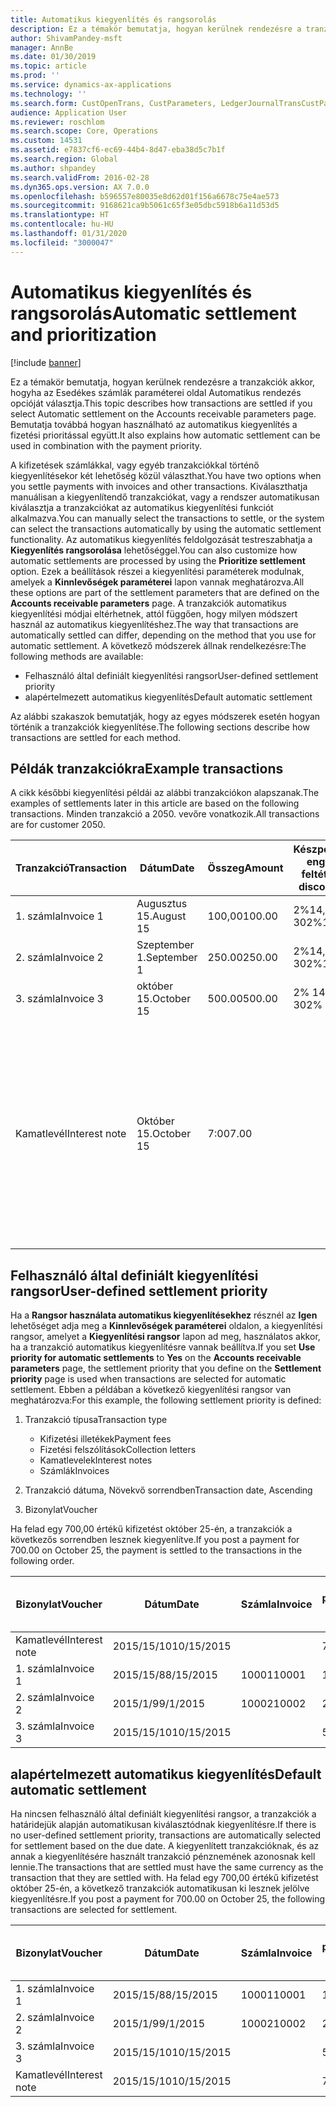 ```yaml
---
title: Automatikus kiegyenlítés és rangsorolás
description: Ez a témakör bemutatja, hogyan kerülnek rendezésre a tranzakciók akkor, hogyha az Esedékes számlák paraméterei oldal Automatikus rendezés opcióját választja. Bemutatja továbbá hogyan használható az automatikus kiegyenlítés a fizetési prioritással együtt.
author: ShivamPandey-msft
manager: AnnBe
ms.date: 01/30/2019
ms.topic: article
ms.prod: ''
ms.service: dynamics-ax-applications
ms.technology: ''
ms.search.form: CustOpenTrans, CustParameters, LedgerJournalTransCustPaym
audience: Application User
ms.reviewer: roschlom
ms.search.scope: Core, Operations
ms.custom: 14531
ms.assetid: e7837cf6-ec69-44b4-8d47-eba38d5c7b1f
ms.search.region: Global
ms.author: shpandey
ms.search.validFrom: 2016-02-28
ms.dyn365.ops.version: AX 7.0.0
ms.openlocfilehash: b596557e80035e8d62d01f156a6678c75e4ae573
ms.sourcegitcommit: 9168621ca9b5061c65f3e05dbc5918b6a11d53d5
ms.translationtype: HT
ms.contentlocale: hu-HU
ms.lasthandoff: 01/31/2020
ms.locfileid: "3000047"
---
```

# <a name="automatic-settlement-and-prioritization"></a><span data-ttu-id="ea7c1-104">Automatikus kiegyenlítés és rangsorolás</span><span class="sxs-lookup"><span data-stu-id="ea7c1-104">Automatic settlement and prioritization</span></span>

[!include [banner](../includes/banner.md)]

<span data-ttu-id="ea7c1-105">Ez a témakör bemutatja, hogyan kerülnek rendezésre a tranzakciók akkor, hogyha az Esedékes számlák paraméterei oldal Automatikus rendezés opcióját választja.</span><span class="sxs-lookup"><span data-stu-id="ea7c1-105">This topic describes how transactions are settled if you select Automatic settlement on the Accounts receivable parameters page.</span></span> <span data-ttu-id="ea7c1-106">Bemutatja továbbá hogyan használható az automatikus kiegyenlítés a fizetési prioritással együtt.</span><span class="sxs-lookup"><span data-stu-id="ea7c1-106">It also explains how automatic settlement can be used in combination with the payment priority.</span></span>

<span data-ttu-id="ea7c1-107">A kifizetések számlákkal, vagy egyéb tranzakciókkal történő kiegyenlítésekor két lehetőség közül választhat.</span><span class="sxs-lookup"><span data-stu-id="ea7c1-107">You have two options when you settle payments with invoices and other transactions.</span></span> <span data-ttu-id="ea7c1-108">Kiválaszthatja manuálisan a kiegyenlítendő tranzakciókat, vagy a rendszer automatikusan kiválasztja a tranzakciókat az automatikus kiegyenlítési funkciót alkalmazva.</span><span class="sxs-lookup"><span data-stu-id="ea7c1-108">You can manually select the transactions to settle, or the system can select the transactions automatically by using the automatic settlement functionality.</span></span> <span data-ttu-id="ea7c1-109">Az automatikus kiegyenlítés feldolgozását testreszabhatja a **Kiegyenlítés rangsorolása** lehetőséggel.</span><span class="sxs-lookup"><span data-stu-id="ea7c1-109">You can also customize how automatic settlements are processed by using the **Prioritize settlement** option.</span></span> <span data-ttu-id="ea7c1-110">Ezek a beállítások részei a kiegyenlítési paraméterek modulnak, amelyek a **Kinnlevőségek paraméterei** lapon vannak meghatározva.</span><span class="sxs-lookup"><span data-stu-id="ea7c1-110">All these options are part of the settlement parameters that are defined on the **Accounts receivable parameters** page.</span></span> <span data-ttu-id="ea7c1-111">A tranzakciók automatikus kiegyenlítési módjai eltérhetnek, attól függően, hogy milyen módszert használ az automatikus kiegyenlítéshez.</span><span class="sxs-lookup"><span data-stu-id="ea7c1-111">The way that transactions are automatically settled can differ, depending on the method that you use for automatic settlement.</span></span> <span data-ttu-id="ea7c1-112">A következő módszerek állnak rendelkezésre:</span><span class="sxs-lookup"><span data-stu-id="ea7c1-112">The following methods are available:</span></span>

-   <span data-ttu-id="ea7c1-113">Felhasználó által definiált kiegyenlítési rangsor</span><span class="sxs-lookup"><span data-stu-id="ea7c1-113">User-defined settlement priority</span></span>
-   <span data-ttu-id="ea7c1-114">alapértelmezett automatikus kiegyenlítés</span><span class="sxs-lookup"><span data-stu-id="ea7c1-114">Default automatic settlement</span></span>

<span data-ttu-id="ea7c1-115">Az alábbi szakaszok bemutatják, hogy az egyes módszerek esetén hogyan történik a tranzakciók kiegyenlítése.</span><span class="sxs-lookup"><span data-stu-id="ea7c1-115">The following sections describe how transactions are settled for each method.</span></span>

## <a name="example-transactions"></a><span data-ttu-id="ea7c1-116">Példák tranzakciókra</span><span class="sxs-lookup"><span data-stu-id="ea7c1-116">Example transactions</span></span>
<span data-ttu-id="ea7c1-117">A cikk későbbi kiegyenlítési példái az alábbi tranzakciókon alapszanak.</span><span class="sxs-lookup"><span data-stu-id="ea7c1-117">The examples of settlements later in this article are based on the following transactions.</span></span> <span data-ttu-id="ea7c1-118">Minden tranzakció a 2050. vevőre vonatkozik.</span><span class="sxs-lookup"><span data-stu-id="ea7c1-118">All transactions are for customer 2050.</span></span>

| <span data-ttu-id="ea7c1-119">Tranzakció</span><span class="sxs-lookup"><span data-stu-id="ea7c1-119">Transaction</span></span>   | <span data-ttu-id="ea7c1-120">Dátum</span><span class="sxs-lookup"><span data-stu-id="ea7c1-120">Date</span></span>        | <span data-ttu-id="ea7c1-121">Összeg</span><span class="sxs-lookup"><span data-stu-id="ea7c1-121">Amount</span></span> | <span data-ttu-id="ea7c1-122">Készpénzfizetési engedmény feltételei</span><span class="sxs-lookup"><span data-stu-id="ea7c1-122">Cash discount terms</span></span> | <span data-ttu-id="ea7c1-123">Készpénzfizetési engedmény dátuma</span><span class="sxs-lookup"><span data-stu-id="ea7c1-123">Cash discount date</span></span> | <span data-ttu-id="ea7c1-124">Megjegyzések</span><span class="sxs-lookup"><span data-stu-id="ea7c1-124">Comments</span></span>                                                                                                                                                                                      |
|---------------|-------------|--------|---------------------|--------------------|-----------------------------------------------------------------------------------------------------------------------------------------------------------------------------------------------|
| <span data-ttu-id="ea7c1-125">1. számla</span><span class="sxs-lookup"><span data-stu-id="ea7c1-125">Invoice 1</span></span>     | <span data-ttu-id="ea7c1-126">Augusztus 15.</span><span class="sxs-lookup"><span data-stu-id="ea7c1-126">August 15</span></span>   | <span data-ttu-id="ea7c1-127">100,00</span><span class="sxs-lookup"><span data-stu-id="ea7c1-127">100.00</span></span> | <span data-ttu-id="ea7c1-128">2%14, nettó 30</span><span class="sxs-lookup"><span data-stu-id="ea7c1-128">2%14, Net 30</span></span>        | <span data-ttu-id="ea7c1-129">Augusztus 29.</span><span class="sxs-lookup"><span data-stu-id="ea7c1-129">August 29</span></span>          |                                                                                                                                                                                               |
| <span data-ttu-id="ea7c1-130">2. számla</span><span class="sxs-lookup"><span data-stu-id="ea7c1-130">Invoice 2</span></span>     | <span data-ttu-id="ea7c1-131">Szeptember 1.</span><span class="sxs-lookup"><span data-stu-id="ea7c1-131">September 1</span></span> | <span data-ttu-id="ea7c1-132">250.00</span><span class="sxs-lookup"><span data-stu-id="ea7c1-132">250.00</span></span> | <span data-ttu-id="ea7c1-133">2%14, nettó 30</span><span class="sxs-lookup"><span data-stu-id="ea7c1-133">2%14, Net 30</span></span>        | <span data-ttu-id="ea7c1-134">Szeptember 15.</span><span class="sxs-lookup"><span data-stu-id="ea7c1-134">September 15</span></span>       |                                                                                                                                                                                               |
| <span data-ttu-id="ea7c1-135">3. számla</span><span class="sxs-lookup"><span data-stu-id="ea7c1-135">Invoice 3</span></span>     | <span data-ttu-id="ea7c1-136">október 15.</span><span class="sxs-lookup"><span data-stu-id="ea7c1-136">October 15</span></span>  | <span data-ttu-id="ea7c1-137">500.00</span><span class="sxs-lookup"><span data-stu-id="ea7c1-137">500.00</span></span> | <span data-ttu-id="ea7c1-138">2% 14/ nettó 30</span><span class="sxs-lookup"><span data-stu-id="ea7c1-138">2% 14/Net 30</span></span>        | <span data-ttu-id="ea7c1-139">Október 29.</span><span class="sxs-lookup"><span data-stu-id="ea7c1-139">October 29</span></span>         |                                                                                                                                                                                               |
| <span data-ttu-id="ea7c1-140">Kamatlevél</span><span class="sxs-lookup"><span data-stu-id="ea7c1-140">Interest note</span></span> | <span data-ttu-id="ea7c1-141">Október 15.</span><span class="sxs-lookup"><span data-stu-id="ea7c1-141">October 15</span></span>  | <span data-ttu-id="ea7c1-142">7:00</span><span class="sxs-lookup"><span data-stu-id="ea7c1-142">7.00</span></span>   |                     |                    | <span data-ttu-id="ea7c1-143">A kamatlevél az 1. és a 2. számlára vonatkozik.</span><span class="sxs-lookup"><span data-stu-id="ea7c1-143">This interest note is for invoice 1 and invoice 2.</span></span> <span data-ttu-id="ea7c1-144">Az összeg kiszámolása során a 30 napja vagy annál régebben lejárt számlák esetében 2 százalékos kamat kerül felszámolásra.</span><span class="sxs-lookup"><span data-stu-id="ea7c1-144">The amount is calculated as 2-percent interest on amounts that are 30 or more days past due.</span></span> <span data-ttu-id="ea7c1-145">Példa: 0,02 × (100,00 + 250,00) = 7,00.</span><span class="sxs-lookup"><span data-stu-id="ea7c1-145">For example, 0.02 × (100.00 + 250.00) = 7.00.</span></span> |

## <a name="user-defined-settlement-priority"></a><span data-ttu-id="ea7c1-146">Felhasználó által definiált kiegyenlítési rangsor</span><span class="sxs-lookup"><span data-stu-id="ea7c1-146">User-defined settlement priority</span></span>
<span data-ttu-id="ea7c1-147">Ha a **Rangsor használata automatikus kiegyenlítésekhez** résznél az **Igen** lehetőséget adja meg a **Kinnlevőségek paraméterei** oldalon, a kiegyenlítési rangsor, amelyet a **Kiegyenlítési rangsor** lapon ad meg, használatos akkor, ha a tranzakció automatikus kiegyenlítésre vannak beállítva.</span><span class="sxs-lookup"><span data-stu-id="ea7c1-147">If you set **Use priority for automatic settlements** to **Yes** on the **Accounts receivable parameters** page, the settlement priority that you define on the **Settlement priority** page is used when transactions are selected for automatic settlement.</span></span> <span data-ttu-id="ea7c1-148">Ebben a példában a következő kiegyenlítési rangsor van meghatározva:</span><span class="sxs-lookup"><span data-stu-id="ea7c1-148">For this example, the following settlement priority is defined:</span></span>

1.  <span data-ttu-id="ea7c1-149">Tranzakció típusa</span><span class="sxs-lookup"><span data-stu-id="ea7c1-149">Transaction type</span></span>
    -   <span data-ttu-id="ea7c1-150">Kifizetési illetékek</span><span class="sxs-lookup"><span data-stu-id="ea7c1-150">Payment fees</span></span>
    -   <span data-ttu-id="ea7c1-151">Fizetési felszólítások</span><span class="sxs-lookup"><span data-stu-id="ea7c1-151">Collection letters</span></span>
    -   <span data-ttu-id="ea7c1-152">Kamatlevelek</span><span class="sxs-lookup"><span data-stu-id="ea7c1-152">Interest notes</span></span>
    -   <span data-ttu-id="ea7c1-153">Számlák</span><span class="sxs-lookup"><span data-stu-id="ea7c1-153">Invoices</span></span>

2.  <span data-ttu-id="ea7c1-154">Tranzakció dátuma, Növekvő sorrendben</span><span class="sxs-lookup"><span data-stu-id="ea7c1-154">Transaction date, Ascending</span></span>
3.  <span data-ttu-id="ea7c1-155">Bizonylat</span><span class="sxs-lookup"><span data-stu-id="ea7c1-155">Voucher</span></span>

<span data-ttu-id="ea7c1-156">Ha felad egy 700,00 értékű kifizetést október 25-én, a tranzakciók a következős sorrendben lesznek kiegyenlítve.</span><span class="sxs-lookup"><span data-stu-id="ea7c1-156">If you post a payment for 700.00 on October 25, the payment is settled to the transactions in the following order.</span></span>

| <span data-ttu-id="ea7c1-157">Bizonylat</span><span class="sxs-lookup"><span data-stu-id="ea7c1-157">Voucher</span></span>       | <span data-ttu-id="ea7c1-158">Dátum</span><span class="sxs-lookup"><span data-stu-id="ea7c1-158">Date</span></span>       | <span data-ttu-id="ea7c1-159">Számla</span><span class="sxs-lookup"><span data-stu-id="ea7c1-159">Invoice</span></span> | <span data-ttu-id="ea7c1-160">Összeg a tranzakció pénznemében.</span><span class="sxs-lookup"><span data-stu-id="ea7c1-160">Amount in transaction currency</span></span> | <span data-ttu-id="ea7c1-161">Kiegyenlítendő összeg</span><span class="sxs-lookup"><span data-stu-id="ea7c1-161">Amount to settle</span></span> | <span data-ttu-id="ea7c1-162">Egyenleg</span><span class="sxs-lookup"><span data-stu-id="ea7c1-162">Balance</span></span> | <span data-ttu-id="ea7c1-163">Pénznem</span><span class="sxs-lookup"><span data-stu-id="ea7c1-163">Currency</span></span> |
|---------------|------------|---------|--------------------------------|------------------|---------|----------|
| <span data-ttu-id="ea7c1-164">Kamatlevél</span><span class="sxs-lookup"><span data-stu-id="ea7c1-164">Interest note</span></span> | <span data-ttu-id="ea7c1-165">2015/15/10</span><span class="sxs-lookup"><span data-stu-id="ea7c1-165">10/15/2015</span></span> |         | <span data-ttu-id="ea7c1-166">7:00</span><span class="sxs-lookup"><span data-stu-id="ea7c1-166">7.00</span></span>                           | <span data-ttu-id="ea7c1-167">7:00</span><span class="sxs-lookup"><span data-stu-id="ea7c1-167">7.00</span></span>             | <span data-ttu-id="ea7c1-168">0,00</span><span class="sxs-lookup"><span data-stu-id="ea7c1-168">0.00</span></span>    | <span data-ttu-id="ea7c1-169">dollár</span><span class="sxs-lookup"><span data-stu-id="ea7c1-169">USD</span></span>      |
| <span data-ttu-id="ea7c1-170">1. számla</span><span class="sxs-lookup"><span data-stu-id="ea7c1-170">Invoice 1</span></span>     | <span data-ttu-id="ea7c1-171">2015/15/8</span><span class="sxs-lookup"><span data-stu-id="ea7c1-171">8/15/2015</span></span>  | <span data-ttu-id="ea7c1-172">10001</span><span class="sxs-lookup"><span data-stu-id="ea7c1-172">10001</span></span>   | <span data-ttu-id="ea7c1-173">100,00</span><span class="sxs-lookup"><span data-stu-id="ea7c1-173">100.00</span></span>                         | <span data-ttu-id="ea7c1-174">100,00</span><span class="sxs-lookup"><span data-stu-id="ea7c1-174">100.00</span></span>           | <span data-ttu-id="ea7c1-175">0,00</span><span class="sxs-lookup"><span data-stu-id="ea7c1-175">0.00</span></span>    | <span data-ttu-id="ea7c1-176">dollár</span><span class="sxs-lookup"><span data-stu-id="ea7c1-176">USD</span></span>      |
| <span data-ttu-id="ea7c1-177">2. számla</span><span class="sxs-lookup"><span data-stu-id="ea7c1-177">Invoice 2</span></span>     | <span data-ttu-id="ea7c1-178">2015/1/9</span><span class="sxs-lookup"><span data-stu-id="ea7c1-178">9/1/2015</span></span>   | <span data-ttu-id="ea7c1-179">10002</span><span class="sxs-lookup"><span data-stu-id="ea7c1-179">10002</span></span>   | <span data-ttu-id="ea7c1-180">250,00</span><span class="sxs-lookup"><span data-stu-id="ea7c1-180">250.00</span></span>                         | <span data-ttu-id="ea7c1-181">250,00</span><span class="sxs-lookup"><span data-stu-id="ea7c1-181">250.00</span></span>           | <span data-ttu-id="ea7c1-182">0,00</span><span class="sxs-lookup"><span data-stu-id="ea7c1-182">0.00</span></span>    | <span data-ttu-id="ea7c1-183">dollár</span><span class="sxs-lookup"><span data-stu-id="ea7c1-183">USD</span></span>      |
| <span data-ttu-id="ea7c1-184">3. számla</span><span class="sxs-lookup"><span data-stu-id="ea7c1-184">Invoice 3</span></span>     | <span data-ttu-id="ea7c1-185">2015/15/10</span><span class="sxs-lookup"><span data-stu-id="ea7c1-185">10/15/2015</span></span> |         | <span data-ttu-id="ea7c1-186">500,00</span><span class="sxs-lookup"><span data-stu-id="ea7c1-186">500.00</span></span>                         | <span data-ttu-id="ea7c1-187">343.00</span><span class="sxs-lookup"><span data-stu-id="ea7c1-187">343.00</span></span>           | <span data-ttu-id="ea7c1-188">157.00</span><span class="sxs-lookup"><span data-stu-id="ea7c1-188">157.00</span></span>  | <span data-ttu-id="ea7c1-189">dollár</span><span class="sxs-lookup"><span data-stu-id="ea7c1-189">USD</span></span>      |

## <a name="default-automatic-settlement"></a><span data-ttu-id="ea7c1-190">alapértelmezett automatikus kiegyenlítés</span><span class="sxs-lookup"><span data-stu-id="ea7c1-190">Default automatic settlement</span></span>
<span data-ttu-id="ea7c1-191">Ha nincsen felhasználó által definiált kiegyenlítési rangsor, a tranzakciók a határidejük alapján automatikusan kiválasztódnak kiegyenlítésre.</span><span class="sxs-lookup"><span data-stu-id="ea7c1-191">If there is no user-defined settlement priority, transactions are automatically selected for settlement based on the due date.</span></span> <span data-ttu-id="ea7c1-192">A kiegyenlített tranzakcióknak, és az annak a kiegyenlítésére használt tranzakció pénznemének azonosnak kell lennie.</span><span class="sxs-lookup"><span data-stu-id="ea7c1-192">The transactions that are settled must have the same currency as the transaction that they are settled with.</span></span> <span data-ttu-id="ea7c1-193">Ha felad egy 700,00 értékű kifizetést október 25-én, a következő tranzakciók automatikusan ki lesznek jelölve kiegyenlítésre.</span><span class="sxs-lookup"><span data-stu-id="ea7c1-193">If you post a payment for 700.00 on October 25, the following transactions are selected for settlement.</span></span>

| <span data-ttu-id="ea7c1-194">Bizonylat</span><span class="sxs-lookup"><span data-stu-id="ea7c1-194">Voucher</span></span>       | <span data-ttu-id="ea7c1-195">Dátum</span><span class="sxs-lookup"><span data-stu-id="ea7c1-195">Date</span></span>       | <span data-ttu-id="ea7c1-196">Számla</span><span class="sxs-lookup"><span data-stu-id="ea7c1-196">Invoice</span></span> | <span data-ttu-id="ea7c1-197">Összeg a tranzakció pénznemében.</span><span class="sxs-lookup"><span data-stu-id="ea7c1-197">Amount in transaction currency</span></span> | <span data-ttu-id="ea7c1-198">Kiegyenlítendő összeg</span><span class="sxs-lookup"><span data-stu-id="ea7c1-198">Amount to settle</span></span> | <span data-ttu-id="ea7c1-199">Egyenleg</span><span class="sxs-lookup"><span data-stu-id="ea7c1-199">Balance</span></span> | <span data-ttu-id="ea7c1-200">Pénznem</span><span class="sxs-lookup"><span data-stu-id="ea7c1-200">Currency</span></span> |
|---------------|------------|---------|--------------------------------|------------------|---------|----------|
| <span data-ttu-id="ea7c1-201">1. számla</span><span class="sxs-lookup"><span data-stu-id="ea7c1-201">Invoice 1</span></span>     | <span data-ttu-id="ea7c1-202">2015/15/8</span><span class="sxs-lookup"><span data-stu-id="ea7c1-202">8/15/2015</span></span>  | <span data-ttu-id="ea7c1-203">10001</span><span class="sxs-lookup"><span data-stu-id="ea7c1-203">10001</span></span>   | <span data-ttu-id="ea7c1-204">100,00</span><span class="sxs-lookup"><span data-stu-id="ea7c1-204">100.00</span></span>                         | <span data-ttu-id="ea7c1-205">100,00</span><span class="sxs-lookup"><span data-stu-id="ea7c1-205">100.00</span></span>           | <span data-ttu-id="ea7c1-206">0,00</span><span class="sxs-lookup"><span data-stu-id="ea7c1-206">0.00</span></span>    | <span data-ttu-id="ea7c1-207">dollár</span><span class="sxs-lookup"><span data-stu-id="ea7c1-207">USD</span></span>      |
| <span data-ttu-id="ea7c1-208">2. számla</span><span class="sxs-lookup"><span data-stu-id="ea7c1-208">Invoice 2</span></span>     | <span data-ttu-id="ea7c1-209">2015/1/9</span><span class="sxs-lookup"><span data-stu-id="ea7c1-209">9/1/2015</span></span>   | <span data-ttu-id="ea7c1-210">10002</span><span class="sxs-lookup"><span data-stu-id="ea7c1-210">10002</span></span>   | <span data-ttu-id="ea7c1-211">250,00</span><span class="sxs-lookup"><span data-stu-id="ea7c1-211">250.00</span></span>                         | <span data-ttu-id="ea7c1-212">250,00</span><span class="sxs-lookup"><span data-stu-id="ea7c1-212">250.00</span></span>           | <span data-ttu-id="ea7c1-213">0,00</span><span class="sxs-lookup"><span data-stu-id="ea7c1-213">0.00</span></span>    | <span data-ttu-id="ea7c1-214">dollár</span><span class="sxs-lookup"><span data-stu-id="ea7c1-214">USD</span></span>      |
| <span data-ttu-id="ea7c1-215">3. számla</span><span class="sxs-lookup"><span data-stu-id="ea7c1-215">Invoice 3</span></span>     | <span data-ttu-id="ea7c1-216">2015/15/10</span><span class="sxs-lookup"><span data-stu-id="ea7c1-216">10/15/2015</span></span> |         | <span data-ttu-id="ea7c1-217">500.00</span><span class="sxs-lookup"><span data-stu-id="ea7c1-217">500.00</span></span>                         | <span data-ttu-id="ea7c1-218">350.00</span><span class="sxs-lookup"><span data-stu-id="ea7c1-218">350.00</span></span>           | <span data-ttu-id="ea7c1-219">150.00</span><span class="sxs-lookup"><span data-stu-id="ea7c1-219">150.00</span></span>  | <span data-ttu-id="ea7c1-220">dollár</span><span class="sxs-lookup"><span data-stu-id="ea7c1-220">USD</span></span>      |
| <span data-ttu-id="ea7c1-221">Kamatlevél</span><span class="sxs-lookup"><span data-stu-id="ea7c1-221">Interest note</span></span> | <span data-ttu-id="ea7c1-222">2015/15/10</span><span class="sxs-lookup"><span data-stu-id="ea7c1-222">10/15/2015</span></span> |         | <span data-ttu-id="ea7c1-223">7.00</span><span class="sxs-lookup"><span data-stu-id="ea7c1-223">7.00</span></span>                           | <span data-ttu-id="ea7c1-224">0,00</span><span class="sxs-lookup"><span data-stu-id="ea7c1-224">0.00</span></span>             | <span data-ttu-id="ea7c1-225">7.00</span><span class="sxs-lookup"><span data-stu-id="ea7c1-225">7.00</span></span>    | <span data-ttu-id="ea7c1-226">dollár</span><span class="sxs-lookup"><span data-stu-id="ea7c1-226">USD</span></span>      |





